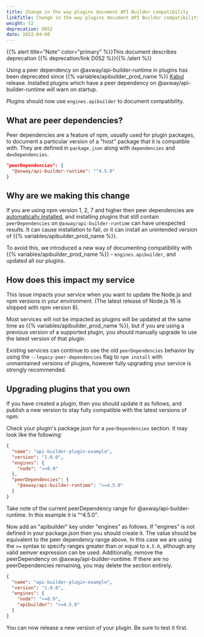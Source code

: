 ```yaml
---
title: Change in the way plugins document API Builder compatibility
linkTitle: Change in the way plugins document API Builder compatibility
weight: 52
deprecation: D052
date: 2022-04-08
---
```


{{% alert title="Note" color="primary" %}}This document describes deprecation {{% deprecation/link D052 %}}{{% /alert %}}

Using a peer dependency on @axway/api-builder-runtime in plugins has been deprecated since {{% variables/apibuilder_prod_name %}} [Kabul](/docs/release_notes/kabul) release. Installed plugins which have a peer dependency on @axway/api-builder-runtime will warn on startup.

Plugins should now use `engines.apibuilder` to document compatibility.

## What are peer dependencies?
Peer dependencies are a feature of npm, usually used for plugin packages, to document a particular version of a "host" package that it is compatible with. They are defined in `package.json` along with `dependencies` and `devDependencies`.

```json
"peerDependencies": {
  "@axway/api-builder-runtime": "^4.5.0"
}
```

## Why are we making this change

If you are using npm version 1, 2, 7 and higher then peer dependencies are [automatically installed](https://nodejs.org/en/blog/npm/peer-dependencies/#using-peer-dependencies), and installing plugins that still contain `peerDependencies` on `@axway/api-builder-runtime` can have unexpected results. It can cause installation to fail, or it can install an unintended version of {{% variables/apibuilder_prod_name %}}.

To avoid this, we introduced a new way of documenting compatibility with {{% variables/apibuilder_prod_name %}} - `engines.apibuilder`, and updated all our plugins.

## How does this impact my service

This issue impacts your service when you want to update the Node.js and npm versions in your environment. (The latest release of Node.js 16 is shipped with npm version 8).

Most services will not be impacted as plugins will be updated at the same time as {{% variables/apibuilder_prod_name %}}, but if you are using a previous version of a supported plugin, you should manually upgrade to use the latest version of that plugin.

Existing services can continue to use the old `peerDependencies` behavior by using the `--legacy-peer-dependencies` flag to `npm install` with unmaintained versions of plugins, however fully upgrading your service is strongly recommended.

## Upgrading plugins that you own
If you have created a plugin, then you should update it as follows, and publish a new version to stay fully compatible with the latest versions of npm:

Check your plugin's package.json for a `peerDependencies` section. It may look like the following:

```json
{
  "name": "api-builder-plugin-example",
  "version": "1.0.0",
  "engines": {
    "node": ">=8.9"
  },
  "peerDependencies": {
    "@axway/api-builder-runtime": ">=4.5.0"
  }
}
```

Take note of the current peerDependency range for @axway/api-builder-runtime. In this example it is "^4.5.0".

Now add an "apibuilder" key under "engines" as follows. If "engines" is not defined in your package.json then you should create it. The value should be equivalent to the peer dependency range above. In this case we are using the `>=` syntax to specify ranges greater than or equal to `4.5.0`, although any valid semver expression can be used. Additionally, remove the peerDependency on @axway/api-builder-runtime. If there are no peerDependencies remaining, you may delete the section entirely.

```json
{
  "name": "api-builder-plugin-example",
  "version": "1.0.0",
  "engines": {
    "node": ">=8.9",
    "apibuilder": ">=4.5.0"
  }
}
```

You can now release a new version of your plugin. Be sure to test it first.
